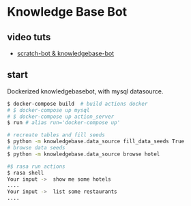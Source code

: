 # Knowledge Base Bot
## video tuts
* [scratch-bot & knowledgebase-bot](https://www.bilibili.com/video/av82535367?p=2) 

## start
Dockerized knowledgebasebot, with mysql datasource.

```bash
$ docker-compose build  # build actions docker
# $ docker-compose up mysql
# $ docker-compose up action_server
$ run # alias run='docker-compose up'

# recreate tables and fill seeds
$ python -m knowledgebase.data_source fill_data_seeds True  
# browse data seeds
$ python -m knowledgebase.data_source browse hotel

#$ rasa run actions
$ rasa shell
Your input ->  show me some hotels     
....
Your input ->  list some restaurants    
....
```

